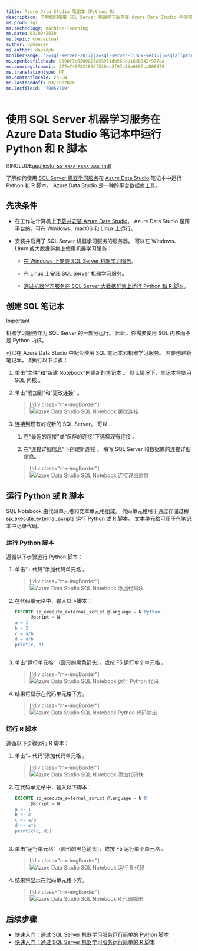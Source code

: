 ```yaml
---
title: Azure Data Studio 笔记本（Python、R）
description: 了解如何使用 SQL Server 机器学习服务在 Azure Data Studio 中的笔记本中运行 Python 和 R 脚本。
ms.prod: sql
ms.technology: machine-learning
ms.date: 03/09/2020
ms.topic: conceptual
author: dphansen
ms.author: davidph
monikerRange: '>=sql-server-2017||>=sql-server-linux-ver15||=sqlallproducts-allversions'
ms.openlocfilehash: b090f7e630082fa93951db56deb16d8842f977ea
ms.sourcegitcommit: 577e7467821895f530ec2f97a33a965fca808579
ms.translationtype: HT
ms.contentlocale: zh-CN
ms.lasthandoff: 03/10/2020
ms.locfileid: "79058719"
---
```

# <a name="run-python-and-r-scripts-in-azure-data-studio-notebooks-with-sql-server-machine-learning-services"></a>使用 SQL Server 机器学习服务在 Azure Data Studio 笔记本中运行 Python 和 R 脚本
[!INCLUDE[appliesto-ss-xxxx-xxxx-xxx-md](../../includes/appliesto-ss-xxxx-xxxx-xxx-md.md)]

了解如何使用 [SQL Server 机器学习服务](../what-is-sql-server-machine-learning.md)在 [Azure Data Studio](https://docs.microsoft.com/sql/azure-data-studio/what-is) 笔记本中运行 Python 和 R 脚本。 Azure Data Studio 是一种跨平台数据库工具。

## <a name="prerequisites"></a>先决条件

- 在工作站计算机上[下载并安装 Azure Data Studio](https://docs.microsoft.com/sql/azure-data-studio/download-azure-data-studio)。 Azure Data Studio 是跨平台的，可在 Windows、macOS 和 Linux 上运行。

- 安装并启用了 SQL Server 机器学习服务的服务器。 可以在 Windows、Linux 或大数据群集上使用机器学习服务：

    - [在 Windows 上安装 SQL Server 机器学习服务](sql-machine-learning-services-windows-install.md)。

    - [在 Linux 上安装 SQL Server 机器学习服务](../../linux/sql-server-linux-setup-machine-learning.md)。

    - [通过机器学习服务在 SQL Server 大数据群集上运行 Python 和 R 脚本](../../big-data-cluster/machine-learning-services.md)。

## <a name="create-a-sql-notebook"></a>创建 SQL 笔记本

> [!IMPORTANT]
> 机器学习服务作为 SQL Server 的一部分运行。 因此，你需要使用 SQL 内核而不是 Python 内核。

可以在 Azure Data Studio 中配合使用 SQL 笔记本和机器学习服务。 若要创建新笔记本，请执行以下步骤：

1. 单击“文件”和“新建 Notebook”创建新的笔记本   。 默认情况下，笔记本将使用 SQL 内核  。

1. 单击“附加到”和“更改连接”   。 

    > [!div class="mx-imgBorder"]
    > ![Azure Data Studio SQL Notebook 更改连接](media/ads-attach-to-connection.png)
    
1. 连接到现有的或新的 SQL Server。 可以：

    1. 在“最近的连接”或“保存的连接”下选择现有连接   。

    1. 在“连接详细信息”下创建新连接  。 填写 SQL Server 和数据库的连接详细信息。

    > [!div class="mx-imgBorder"]
    > ![Azure Data Studio SQL Notebook 连接详细信息](media/ads-connection-details.png)  

## <a name="run-python-or-r-scripts"></a>运行 Python 或 R 脚本

SQL Notebook 由代码单元格和文本单元格组成。 代码单元格用于通过存储过程 [sp_execute_external_scripts](../../relational-databases/system-stored-procedures/sp-execute-external-script-transact-sql.md) 运行 Python 或 R 脚本。 文本单元格可用于在笔记本中记录代码。

### <a name="run-a-python-script"></a>运行 Python 脚本

遵循以下步骤运行 Python 脚本：

1. 单击“+ 代码”添加代码单元格  。

    > [!div class="mx-imgBorder"]
    > ![Azure Data Studio SQL Notebook 添加代码块](media/ads-add-code.png)  

1. 在代码单元格中，输入以下脚本：

    ```sql
    EXECUTE sp_execute_external_script @language = N'Python'
        , @script = N'
    a = 1
    b = 2
    c = a/b
    d = a*b
    print(c, d)
    '
    ```

1. 单击“运行单元格”（圆形的黑色箭头），或按 F5 运行单个单元格   。

    > [!div class="mx-imgBorder"]
    > ![Azure Data Studio SQL Notebook 运行 Python 代码](media/ads-run-python.png)  

1. 结果将显示在代码单元格下方。

    > [!div class="mx-imgBorder"]
    > ![Azure Data Studio SQL Notebook Python 代码输出](media/ads-run-python-output.png)  

### <a name="run-an-r-script"></a>运行 R 脚本

遵循以下步骤运行 R 脚本：

1. 单击“+ 代码”添加代码单元格  。

    > [!div class="mx-imgBorder"]
    > ![Azure Data Studio SQL Notebook 添加代码块](media/ads-add-code.png)  

1. 在代码单元格中，输入以下脚本：

    ```sql
    EXECUTE sp_execute_external_script @language = N'R'
        , @script = N'
    a <- 1
    b <- 2
    c <- a/b
    d <- a*b
    print(c(c, d))
    '
    ```

1. 单击“运行单元格”（圆形的黑色箭头），或按 F5 运行单个单元格   。

    > [!div class="mx-imgBorder"]
    > ![Azure Data Studio SQL Notebook 运行 R 代码](media/ads-run-r.png)  

1. 结果将显示在代码单元格下方。

    > [!div class="mx-imgBorder"]
    > ![Azure Data Studio SQL Notebook R 代码输出](media/ads-run-r-output.png)  

## <a name="next-steps"></a>后续步骤

- [快速入门：通过 SQL Server 机器学习服务运行简单的 Python 脚本](../tutorials/quickstart-python-create-script.md)
- [快速入门：通过 SQL Server 机器学习服务运行简单的 R 脚本](../tutorials/quickstart-r-create-script.md)
